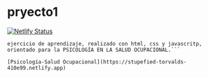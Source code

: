 # pryecto1

[![Netlify Status](https://api.netlify.com/api/v1/badges/9ceb2654-17ce-41d4-842f-3a2d4c40fb82/deploy-status)](https://app.netlify.com/sites/stupefied-torvalds-410e99/deploys)

```shell
ejercicio de aprendizaje, realizado con html, css y javascritp, orientado para la PSICOLOGÍA EN LA SALUD OCUPACIONAL.```

[Psicología-Salud Ocupacional](https://stupefied-torvalds-410e99.netlify.app)
